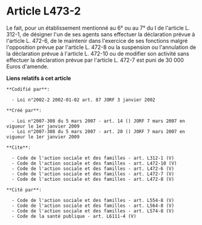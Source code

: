 # Article L473-2

Le fait, pour un établissement mentionné au 6° ou au 7° du I de l'article L. 312-1, de désigner l'un de ses agents sans
effectuer la déclaration prévue à l'article L. 472-6, de le maintenir dans l'exercice de ses fonctions malgré l'opposition
prévue par l'article L. 472-8 ou la suspension ou l'annulation de la déclaration prévue à l'article L. 472-10 ou de modifier
son activité sans effectuer la déclaration prévue par l'article L. 472-7 est puni de 30 000 Euros d'amende.

**Liens relatifs à cet article**

	**Codifié par**:

	  - Loi n°2002-2 2002-01-02 art. 87 JORF 3 janvier 2002

	**Créé par**:

	  - Loi n°2007-308 du 5 mars 2007 - art. 14 () JORF 7 mars 2007 en vigueur le 1er janvier 2009
	  - Loi n°2007-308 du 5 mars 2007 - art. 20 () JORF 7 mars 2007 en vigueur le 1er janvier 2009

	**Cite**:

	  - Code de l'action sociale et des familles - art. L312-1 (V)
	  - Code de l'action sociale et des familles - art. L472-10 (V)
	  - Code de l'action sociale et des familles - art. L472-6 (V)
	  - Code de l'action sociale et des familles - art. L472-7 (V)
	  - Code de l'action sociale et des familles - art. L472-8 (V)

	**Cité par**:

	  - Code de l'action sociale et des familles - art. L554-8 (V)
	  - Code de l'action sociale et des familles - art. L564-8 (V)
	  - Code de l'action sociale et des familles - art. L574-8 (V)
	  - Code de la santé publique - art. L6111-4 (V)
